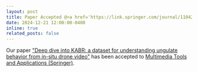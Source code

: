 ```yaml
---
layout: post
title: Paper Accepted @<a href='https://link.springer.com/journal/11042'>Multimedia Tools and Applications</a>
date: 2024-12-21 12:00:00-0400
inline: true
related_posts: false
---
```


Our paper <a href='https://link.springer.com/article/10.1007/s11042-024-20512-4'>"Deep dive into KABR: a dataset for understanding ungulate behavior from in-situ drone video"</a> has been accepted to <a href='https://link.springer.com/journal/11042'>Multimedia Tools and Applications (Springer)</a>.